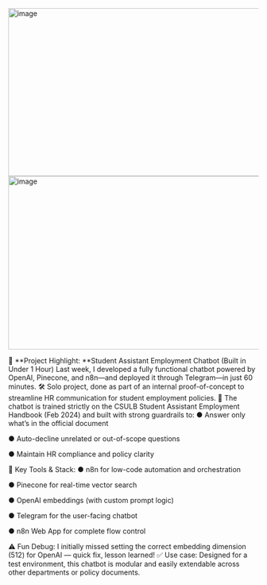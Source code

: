 
<img width="624" height="338" alt="image" src="https://github.com/user-attachments/assets/0bd3d270-0925-4742-adfd-1e1cc4525777" />
<img width="624" height="349" alt="image" src="https://github.com/user-attachments/assets/a69d103f-c6c2-4063-ab6f-f868803f28e0" />



🚀 **Project Highlight: **Student Assistant Employment Chatbot (Built in Under 1 Hour)
 Last week, I developed a fully functional chatbot powered by OpenAI, Pinecone, and n8n—and deployed it through Telegram—in just 60 minutes.
🛠️ Solo project, done as part of an internal proof-of-concept to streamline HR communication for student employment policies.
📘 The chatbot is trained strictly on the CSULB Student Assistant Employment Handbook (Feb 2024) and built with strong guardrails to:
●	Answer only what’s in the official document

●	Auto-decline unrelated or out-of-scope questions

●	Maintain HR compliance and policy clarity

🔎 Key Tools & Stack:
●	n8n for low-code automation and orchestration

●	Pinecone for real-time vector search

●	OpenAI embeddings (with custom prompt logic)

●	Telegram for the user-facing chatbot

●	n8n Web App for complete flow control

⚠️ Fun Debug: I initially missed setting the correct embedding dimension (512) for OpenAI — quick fix, lesson learned!
✅ Use case: Designed for a test environment, this chatbot is modular and easily extendable across other departments or policy documents.

